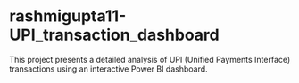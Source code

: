 # rashmigupta11-UPI_transaction_dashboard
This project presents a detailed analysis of UPI (Unified Payments Interface) transactions using an interactive Power BI dashboard.
